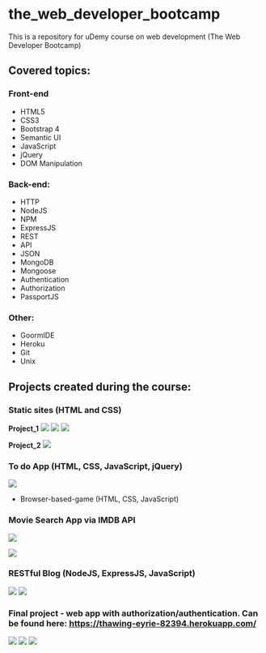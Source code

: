 # the_web_developer_bootcamp
This is a repository for uDemy course on web development (The Web Developer Bootcamp)

## Covered topics:

### Front-end
- HTML5
- CSS3
- Bootstrap 4
- Semantic UI
- JavaScript
- jQuery
- DOM Manipulation

### Back-end:
- HTTP
- NodeJS
- NPM
- ExpressJS
- REST
- API
- JSON
- MongoDB
- Mongoose
- Authentication
- Authorization
- PassportJS

### Other:
- GoormIDE
- Heroku
- Git
- Unix

## Projects created during the course:
### Static sites (HTML and CSS)

**Project_1**
![](images/Purrfect_Match_1.png)
![](images/Purrfect_Match_2.png)
![](images/Purrfect_Match_3.png)

**Project_2**
![](images/Patterns.png)

### To do App (HTML, CSS, JavaScript, jQuery)
![](images/TodoApp.png)

- Browser-based-game (HTML, CSS, JavaScript)


### Movie Search App via IMDB API
![](images/Movie%20API%20App.png)

![](images/Movie%20API%20App_1.png)

### RESTful Blog (NodeJS, ExpressJS, JavaScript)
![](images/Restful_Blog_1.png)
![](images/Restful_Blog_2.png)

### Final project - web app with authorization/authentication. Can be found here: https://thawing-eyrie-82394.herokuapp.com/
![](images/YelpCamp_1.png)
![](images/YelpCamp_2.png)
![](images/YelpCamp.png)

